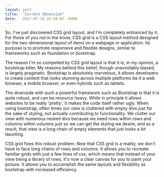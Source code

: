 ```yaml
---
layout: post
title:  "Current Obsession"
date:   2017-07-16 23:56:07 -0400
---
```



So, I've just discovered CSS grid layout, and I'm completely entranced by it. For those of you not in the know,  CSS grid is a CSS layout method designed for the two-dimensional layout of items on a webpage or application. Its purpose is to promote responsive and flexible designs, similar to frameworks such as foundation or bootstrap.

The reason I'm so compelled by CSS grid layout is that it is, in my opinion, a bootstrap killer. My reasons behind this belief, though unavoidably biased, is largely pragmatic. Bootstrap is absolutely marvelous, it allows developers to create content that looks stunning across multiple platforms be it a web browser, a mobile browser, or even hybrids such as tablets. 

The downside with such a powerful framework such as Bootstrap is that it is quite robust, and can be resource heavy.  While in principle it allows websites to be really 'pretty', it makes the code itself rather ugly. When using bootstrap, often times our view is cluttered with empty divs just for the sake of styling, not actually contributing to functionality. We clutter our view with numerous nested divs because we need rows within rows and columns within columns just so we can get the styling we desire, and as a result, that view is a long chain of empty elements that just looks a bit daunting. 

CSS grid fixes this robust problem. Now that CSS grid is a reality, we don't have to face long chains of rows and columns. It allows you to recreate familiar grids with just a few lines of css, which means that instead of your view being a library of rows, it's now a clear canvas for you to paint your picture. It allows you to accomplish the same layouts and flexibility as bootstrap with increased efficiency. 

